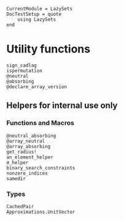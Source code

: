 ```@meta
CurrentModule = LazySets
DocTestSetup = quote
    using LazySets
end
```

# Utility functions

```@docs
sign_cadlag
ispermutation
@neutral
@absorbing
@declare_array_version
```

## Helpers for internal use only

### Functions and Macros

```@docs
@neutral_absorbing
@array_neutral
@array_absorbing
get_radius!
an_element_helper
σ_helper
binary_search_constraints
nonzero_indices
samedir
```

### Types

```@docs
CachedPair
Approximations.UnitVector
```
